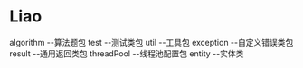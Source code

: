 # Liao
algorithm --算法题包
test --测试类包
util --工具包
exception --自定义错误类包
result --通用返回类包
threadPool --线程池配置包
entity --实体类